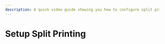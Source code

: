```yaml
---
description: A quick video guide showing you how to configure split printing in EatUp.
---
```


# Setup Split Printing

